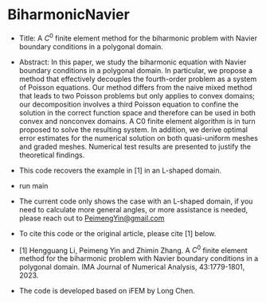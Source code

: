 # BiharmonicNavier

* Title: A $C^0$ finite element method for the biharmonic problem with Navier boundary conditions in a polygonal domain.

* Abstract: In this paper, we study the biharmonic equation with Navier boundary conditions in a polygonal domain. In particular, we propose a method that effectively decouples the fourth-order problem as a system of Poisson equations. Our method differs from the naive mixed method that leads to two Poisson problems but only applies to convex domains; our decomposition involves a third Poisson equation to confine the solution in the correct function space and therefore can be used in both convex and nonconvex domains. A C0 finite element algorithm is in turn proposed to solve the resulting system. In addition, we derive optimal error estimates for the numerical solution on both quasi-uniform meshes and graded meshes. Numerical test results are presented to justify the theoretical findings.

* This code recovers the example in [1] in an L-shaped domain.

* run main

* The current code only shows the case with an L-shaped domain, if you need to calculate more general angles, or more assistance is needed, please reach out to PeimengYin@gmail.com

* To cite this code or the original article, please cite [1] below.

* [1] Hengguang Li, Peimeng Yin and Zhimin Zhang. A $C^0$ finite element method for the biharmonic problem with Navier boundary conditions in a polygonal domain. IMA Journal of Numerical Analysis, 43:1779-1801, 2023.

* The code is developed based on iFEM by Long Chen.
